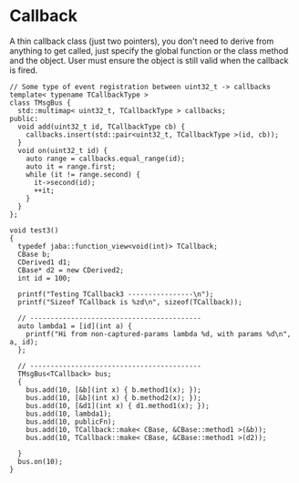 # Callback

A thin callback class (just two pointers), you don't need to derive from anything to get called, just specify the global
function or the class method and the object.
User must ensure the object is still valid when the callback is fired.

    // Some type of event registration between uint32_t -> callbacks
    template< typename TCallbackType >
    class TMsgBus {
      std::multimap< uint32_t, TCallbackType > callbacks;
    public:
      void add(uint32_t id, TCallbackType cb) {
        callbacks.insert(std::pair<uint32_t, TCallbackType >(id, cb));
      }
      void on(uint32_t id) {
        auto range = callbacks.equal_range(id);
        auto it = range.first;
        while (it != range.second) {
          it->second(id);
          ++it;
        }
      }
    };

    void test3()
    {
      typedef jaba::function_view<void(int)> TCallback;
      CBase b;
      CDerived1 d1;
      CBase* d2 = new CDerived2;
      int id = 100;

      printf("Testing TCallback3 ----------------\n");
      printf("Sizeof TCallback is %zd\n", sizeof(TCallback));

      // ------------------------------------------
      auto lambda1 = [id](int a) {
        printf("Hi from non-captured-params lambda %d, with params %d\n", a, id);
      };

      // ------------------------------------------
      TMsgBus<TCallback> bus;
      {
        bus.add(10, [&b](int x) { b.method1(x); });
        bus.add(10, [&b](int x) { b.method2(x); });
        bus.add(10, [&d1](int x) { d1.method1(x); });
        bus.add(10, lambda1);
        bus.add(10, publicFn);
        bus.add(10, TCallback::make< CBase, &CBase::method1 >(&b));
        bus.add(10, TCallback::make< CBase, &CBase::method1 >(d2));

      }
      bus.on(10);
    }

